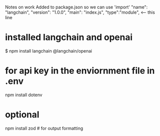 Notes on work
Added to package.json so we can use 'import'
  "name": "langchain",
  "version": "1.0.0",
  "main": "index.js",
  "type":"module", <-- this line

# installed langchain and openai 
$ npm install langchain @langchain/openai

# for api key in the enviornment file in .env
npm install dotenv
# optional
npm install zod  # for output formatting
